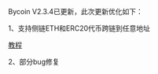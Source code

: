 Bycoin V2.3.4已更新，此次更新优化如下：

1、支持侧链ETH和ERC20代币跨链到任意地址

[教程](../crosschain/Bycoin如何从侧链跨回任意的主链地址.md)

2、部分bug修复
